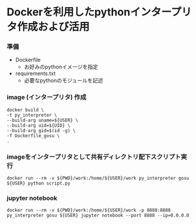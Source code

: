 # Dockerを利用したpythonインタープリタ作成および活用
  
### 準備
- Dockerfile
  * お好みのpythonイメージを指定
- requirements.txt
  * 必要なpythonのモジュールを記述
  
### image (インタープリタ) 作成
```
docker build \
-t py_interpreter \
--build-arg uname=${USER} \
--build-arg uid=${UID} \
--build-arg gid=$(id -g) \
-f Dockerfile_gosu \
.
```
  
### imageをインタープリタとして共有ディレクトリ配下スクリプト実行
```
docker run --rm -v ${PWD}/work:/home/${USER}/work py_interpreter gosu ${USER} python script.py
```
  
### jupyter notebook
```
docker run --rm -v ${PWD}/work:/home/${USER}/work -p 8888:8888 py_interpreter gosu ${USER} jupyter notebook --port 8888 --ip=0.0.0.0
```
